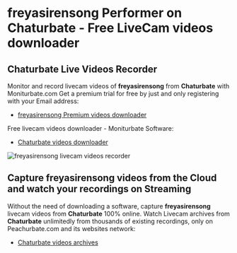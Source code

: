 # freyasirensong Performer on Chaturbate - Free LiveCam videos downloader

## Chaturbate Live Videos Recorder

Monitor and record livecam videos of **freyasirensong** from **Chaturbate** with Moniturbate.com
Get a premium trial for free by just and only registering with your Email address:
* [freyasirensong Premium videos downloader](https://moniturbate.com/request-demo-licence-key.html)

Free livecam videos downloader - Moniturbate Software:
* [Chaturbate videos downloader](https://moniturbate.com/moniturbate-download-software.html)

![freyasirensong livecam videos recorder](https://peachurnet.com/templates/moniturbate-software.png)


## Capture freyasirensong videos from the Cloud and watch your recordings on Streaming

Without the need of downloading a software, capture **freyasirensong** livecam videos from **Chaturbate** 100% online.
Watch Livecam archives from **Chaturbate** unlimitedly from thousands of existing recordings, only on Peachurbate.com and its websites network:
* [Chaturbate videos archives](https://peachurnet.com/)